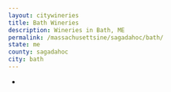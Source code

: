 ```yaml
---
layout: citywineries
title: Bath Wineries
description: Wineries in Bath, ME
permalink: /massachusettsine/sagadahoc/bath/
state: me
county: sagadahoc
city: bath
---
```

-
